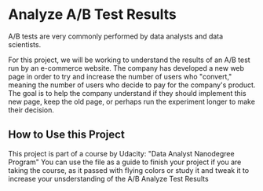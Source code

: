 # Analyze A/B Test Results

A/B tests are very commonly performed by data analysts and data scientists.

For this project, we will be working to understand the results of an A/B test run by an e-commerce website. The company has developed a new web page 
in order to try and increase the number of users who "convert," meaning the number of users who decide to pay for the company's product. The goal is
to help the company understand if they should implement this new page, keep the old page, or perhaps run the experiment longer to make their decision.

## How to Use this Project

This project is part of a course by Udacity: "Data Analyst Nanodegree Program"
You can use the file as a guide to finish your project if you are taking the course, as it passed with flying colors
or study it and tweak it to increase your unsderstanding of the A/B Analyze Test Results
